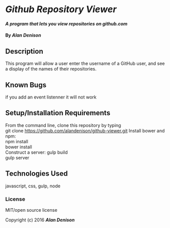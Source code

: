 # _Github Repository Viewer_


#### _A program that lets you view repositories on github.com_

#### By _**Alan Denison**_

## Description
This program will allow a user enter the username of a GitHub user, and see a display of the names of their repositories.
## Known Bugs
if you add an event listenner it will not work  
## Setup/Installation Requirements
From the command line, clone this repository by typing  
git clone https://github.com/alandenison/github-viewer.git
Install bower and npm:  
npm install  
bower install  
Construct a server:
gulp build  
gulp server  

## Technologies Used

javascript, css, gulp, node
### License
MIT/open source license


Copyright (c) 2016 **_Alan Denison_**
